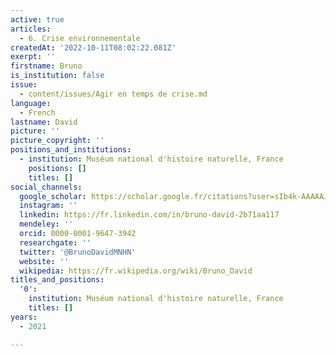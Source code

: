 ```yaml
---
active: true
articles:
  - 6. Crise environnementale
createdAt: '2022-10-11T08:02:22.081Z'
exerpt: ''
firstname: Bruno
is_institution: false
issue:
  - content/issues/Agir en temps de crise.md
language:
  - French
lastname: David
picture: ''
picture_copyright: ''
positions_and_institutions:
  - institution: Muséum national d'histoire naturelle, France
    positions: []
    titles: []
social_channels:
  google_scholar: https://scholar.google.fr/citations?user=sIb4k-AAAAAJ&hl=fr
  instagram: ''
  linkedin: https://fr.linkedin.com/in/bruno-david-2b71aa117
  mendeley: ''
  orcid: 0000-0001-9647-3942
  researchgate: ''
  twitter: '@BrunoDavidMNHN'
  website: ''
  wikipedia: https://fr.wikipedia.org/wiki/Bruno_David
titles_and_positions:
  '0':
    institution: Muséum national d'histoire naturelle, France
    titles: []
years:
  - 2021

---
```

